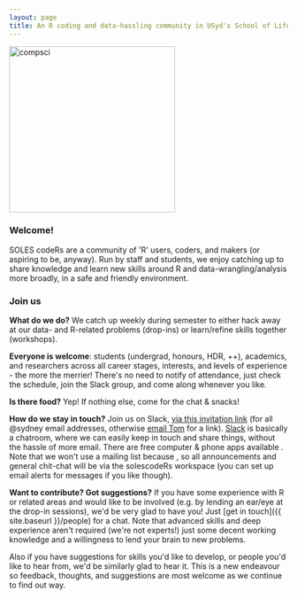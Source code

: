 ```yaml
---
layout: page
title: An R coding and data-hassling community in USyd's School of Life and Environmental Sciences
---
```


<img src="{{ site.baseurl }}/assets/compsci.png" title="compsci" style="float:centre;" width="300" height="300">

### Welcome!

SOLES codeRs are a community of 'R' users, coders, and makers (or aspiring to be, anyway). Run by staff and students, we enjoy catching up to share knowledge and learn new skills around R and data-wrangling/analysis more broadly, in a safe and friendly environment. 

### Join us

**What do we do?** We catch up weekly during semester to either hack away at our data- and R-related problems (drop-ins) or learn/refine skills together (workshops).

**Everyone is welcome**: students (undergrad, honours, HDR, ++), academics, and researchers across all career stages, interests, and levels of experience - the more the merrier! There's no need to notify of attendance, just check the schedule, join the Slack group, and come along whenever you like.

**Is there food?** Yep! If nothing else, come for the chat & snacks!

**How do we stay in touch?** Join us on Slack, [via this invitation link](https://join.slack.com/t/solescoders/signup) (for all @sydney email addresses, otherwise [email Tom](mailto:thomas.white@sydney.edu.au) for a link). [Slack](https://slack.com/intl/en-au/) is basically a chatroom, where we can easily keep in touch and share things, without the hassle of more email. There are free computer & phone apps available . Note that we won't use a mailing list because , so all announcements and general chit-chat will be via the solescodeRs workspace (you can set up email alerts for messages if you like though).

**Want to contribute? Got suggestions?** If you have some experience with R or related areas and would like to be involved (e.g. by lending an ear/eye at the drop-in sessions), we'd be very glad to have you! Just [get in touch]({{ site.baseurl }}/people) for a chat. Note that advanced skills and deep experience aren't required (we're not experts!) just some decent working knowledge and a willingness to lend your brain to new problems. 

Also if you have suggestions for skills you'd like to develop, or people you'd like to hear from, we'd be similarly glad to hear it. This is a new endeavour so feedback, thoughts, and suggestions are most welcome as we continue to find out way. 



